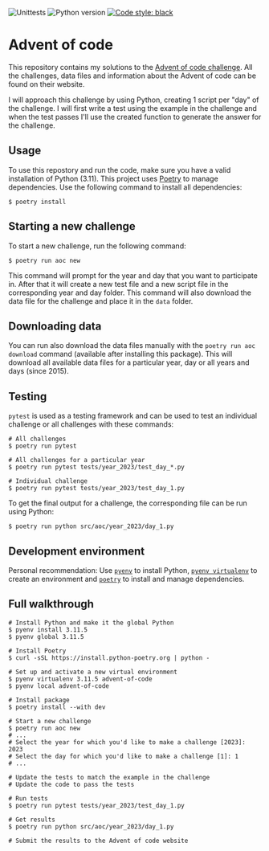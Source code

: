 ![Unittests](https://github.com/gijswobben/advent-of-code-2023/actions/workflows/tests.yaml/badge.svg) ![Python version](https://img.shields.io/badge/Python-3.11-blue?style=flat&logo=python&logoColor=white&label=Python) [![Code style: black](https://img.shields.io/badge/code%20style-black-000000.svg)](https://github.com/psf/black)

# Advent of code

This repository contains my solutions to the [Advent of code challenge](https://adventofcode.com). All the challenges, data files and information about the Advent of code can be found on their website.

I will approach this challenge by using Python, creating 1 script per "day" of the challenge. I will first write a test using the example in the challenge and when the test passes I'll use the created function to generate the answer for the challenge.

## Usage

To use this repostory and run the code, make sure you have a valid installation of Python (3.11). This project uses [Poetry](https://python-poetry.org/) to manage dependencies. Use the following command to install all dependencies:

```shell
$ poetry install
```

## Starting a new challenge

To start a new challenge, run the following command:

```shell
$ poetry run aoc new
```

This command will prompt for the year and day that you want to participate in. After that it will create a new test file and a new script file in the corresponding year and day folder. This command will also download the data file for the challenge and place it in the `data` folder.

## Downloading data

You can run also download the data files manually with the `poetry run aoc download` command (available after installing this package). This will download all available data files for a particular year, day or all years and days (since 2015).

## Testing

`pytest` is used as a testing framework and can be used to test an individual challenge or all challenges with these commands:

```shell
# All challenges
$ poetry run pytest

# All challenges for a particular year
$ poetry run pytest tests/year_2023/test_day_*.py

# Individual challenge
$ poetry run pytest tests/year_2023/test_day_1.py
```

To get the final output for a challenge, the corresponding file can be run using Python:

```shell
$ poetry run python src/aoc/year_2023/day_1.py
```

## Development environment

Personal recommendation: Use [`pyenv`](https://github.com/pyenv/pyenv) to install Python, [`pyenv virtualenv`](https://github.com/pyenv/pyenv-virtualenv) to create an environment and [`poetry`](https://python-poetry.org/) to install and manage dependencies.

## Full walkthrough

```shell
# Install Python and make it the global Python
$ pyenv install 3.11.5
$ pyenv global 3.11.5

# Install Poetry
$ curl -sSL https://install.python-poetry.org | python -

# Set up and activate a new virtual environment
$ pyenv virtualenv 3.11.5 advent-of-code
$ pyenv local advent-of-code

# Install package
$ poetry install --with dev

# Start a new challenge
$ poetry run aoc new
# ...
# Select the year for which you'd like to make a challenge [2023]: 2023
# Select the day for which you'd like to make a challenge [1]: 1
# ...

# Update the tests to match the example in the challenge
# Update the code to pass the tests

# Run tests
$ poetry run pytest tests/year_2023/test_day_1.py

# Get results
$ poetry run python src/aoc/year_2023/day_1.py

# Submit the results to the Advent of code website
```
